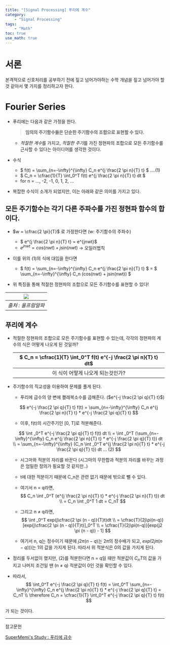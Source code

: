 ```yaml
---
title: "[Signal Processing] 푸리에 계수"
category:
    - "Signal Processing"
tags:
    - "Math"
toc: true
use_math: true
---
```


# 서론
본격적으로 신호처리를 공부하기 전에 짚고 넘어가야하는 수학 개념을 짚고 넘어가야 할 것 같아서 몇 가지를 정리하고자 한다.

# Fourier Series
* 푸리에는 다음과 같은 가정을 한다.
    > **임의의 주기함수들은 단순한 주기함수의 조합으로 표현할 수 있다.**
    * *적절한 계수*를 가지고, *적절한 주기*를 가진 정현파의 조합으로 모든 주기함수를 근사할 수 있다는 아이디어를 생각한 것이다.

* 수식
    * $ f(t) = \sum_{n=-\infty}^{\infty} C_n e^{j \frac{2 \pi n}{T} t} $ ....(1)
    * $ C_n = \cfrac{1}{T} \int_0^T f(t) e^{j \frac{2 \pi n}{T} t} dt $
    * for n = ..., -2, -1, 0, 1, 2, ...

* 복잡한 수식이 소개가 되었지만, 이는 아래와 같은 의미를 가지고 있다.

## 모든 주기함수는 각기 다른 주파수를 가진 정현파 함수의 합이다.

* $w = \cfrac{2 \pi}{T}$ 로 가정한다면 (w: 주기함수의 주파수)
    * $ e^{j \frac{2 \pi n}{T} t} = e^{jnwt}$
    * $e^{jnwt} = cos(nwt) + jsin(nwt)$ -> 오일러법칙

* 이를 위의 (1)의 식에 대입을 한다면
    * $ f(t) = \sum_{n=-\infty}^{\infty} C_n e^{j \frac{2 \pi n}{T} t} $  = $ \sum_{n=-\infty}^{\infty} C_n (cos(nwt) + jsin(nwt)) $

* 위 특징을 통해 적절한 정현파의 조합으로 모든 주기함수를 표현할 수 있다!

|![](https://mathworld.wolfram.com/images/eps-svg/FourierSeriesExamples_1200.svg)|
|:--:|
| *출처 : 울프람알파*|

## 푸리에 계수
* 적절한 정현파의 조합으로 모든 주기함수를 표현할 수 있는데, 각각의 정현파의 계수의 식은 어떻게 나오게 된 것일까?

    | $ C_n = \cfrac{1}{T} \int_0^T f(t) e^{-j \frac{2 \pi n}{T} t} dt$|
    |:---:|
    |이 식이 어떻게 나오게 되는것인가?|

* 주기함수의 직교성을 이용하여 문제를 풀게 된다.
    * 푸리에 급수의 양 변에 켤레복소수를 곱해준다. ($e^{-j \frac{2 \pi q}{T} t}$)

    $$ e^{-j \frac{2 \pi q}{T} t} f(t) = \sum_{n=-\infty}^{\infty} C_n e^{j \frac{2 \pi n}{T} t} * e^{-j \frac{2 \pi q}{T} t} $$
    * 이후, f(t)의 시간주기인 [0, T]로 적분해준다.

    $$ 
    \int _0^T e^{-j \frac{2 \pi q}{T} t} f(t) dt 
    \\ = \int _0^T (\sum_{n=-\infty}^{\infty} C_n e^{j \frac{2 \pi n}{T} t} * e^{-j \frac{2 \pi q}{T} t}) dt 
    \\ = \sum_{n=-\infty}^{\infty} (C_n \int _0^T  e^{j \frac{2 \pi n}{T} t} * e^{-j \frac{2 \pi q}{T} t}) dt ... (2)
    $$

    * 시그마와 적분의 자리를 바꾼다 (시그마의 무한합과 적분의 자리를 바꾸는 과정은 엄밀한 정의가 필요할 것 같지만..)
    * t에 대한 적분이기 때문에 C_n은 관련 없기 때문에 밖으로 뺄 수 있다.

    * 여기서 n = q라면,
    $$ 
    C_n \int _0^T  (e^{j \frac{2 \pi n}{T} t} * e^{-j \frac{2 \pi n}{T} t}) dt
    \\ = C_n \int _0^T  1 dt = C_nT
    $$
    
    * 그리고 n $\neq$ q라면,
    $$
    \int _0^T exp(j\cfrac{2 \pi (n - q)}{T}t)dt
    \\ = \cfrac{T}{2j\pi(n-q)}[exp(j\cfrac{2 \pi (n - q)}{T}t)]_0^T
    \\ = \cfrac{T}{2j\pi(n-q)}[exp(j2 \pi (n - q)) - 1]
    $$
    * 여기서 n, q는 정수이기 때문에 $j2 \pi (n - q)$는 $2 \pi$의 정수배가 되고, $exp(2j\pi(n-q)))$는 1의 값을 가지게 된다.  따라서 위 적분식은 0의 값을 가지게 된다.

* 정리를 두서없이 했지만, (2)를 적분한다면 n = q일 때만 적분값이 $C_nT$의 값을 가지고 나머지 조건일 땐 (n $\neq$ q) 적분값이 0인 것을 확인할 수 있다.
* 따라서,
$$ 
\int_0^T e^{-j \frac{2 \pi q}{T} t} f(t) 
= \int_0^T \sum_{n=-\infty}^{\infty} C_n e^{j \frac{2 \pi n}{T} t} * e^{-j \frac{2 \pi q}{T} t}
= C_nT
\\
\therefore C_n = \cfrac{1}{T} \int_0^T e^{-j \frac{2 \pi q}{T} t} f(t) 
$$

가 되는 것이다.

----
참고문헌

[SuperMemi's Study : 푸리에 급수](https://supermemi.tistory.com/95?category=837542)
